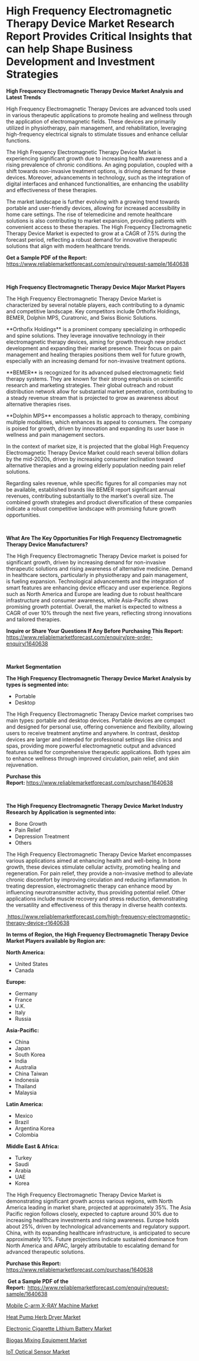 <p><h1>High Frequency Electromagnetic Therapy Device Market Research Report Provides Critical Insights that can help Shape Business Development and Investment Strategies</h1></p><p><strong>High Frequency Electromagnetic Therapy Device Market Analysis and Latest Trends</strong></p>
<p><p>High Frequency Electromagnetic Therapy Devices are advanced tools used in various therapeutic applications to promote healing and wellness through the application of electromagnetic fields. These devices are primarily utilized in physiotherapy, pain management, and rehabilitation, leveraging high-frequency electrical signals to stimulate tissues and enhance cellular functions.</p><p>The High Frequency Electromagnetic Therapy Device Market is experiencing significant growth due to increasing health awareness and a rising prevalence of chronic conditions. An aging population, coupled with a shift towards non-invasive treatment options, is driving demand for these devices. Moreover, advancements in technology, such as the integration of digital interfaces and enhanced functionalities, are enhancing the usability and effectiveness of these therapies.</p><p>The market landscape is further evolving with a growing trend towards portable and user-friendly devices, allowing for increased accessibility in home care settings. The rise of telemedicine and remote healthcare solutions is also contributing to market expansion, providing patients with convenient access to these therapies. The High Frequency Electromagnetic Therapy Device Market is expected to grow at a CAGR of 7.5% during the forecast period, reflecting a robust demand for innovative therapeutic solutions that align with modern healthcare trends.</p></p>
<p><strong>Get a Sample PDF of the Report:&nbsp;</strong> <a href="https://www.reliablemarketforecast.com/enquiry/request-sample/1640638?utm_campaign=1169&utm_medium=2&utm_source=Github&utm_content=ia&utm_term=07122024&utm_id=high-frequency-electromagnetic-therapy-device">https://www.reliablemarketforecast.com/enquiry/request-sample/1640638</a></p>
<p>&nbsp;</p>
<p><strong>High Frequency Electromagnetic Therapy Device Major Market Players</strong></p>
<p><p>The High Frequency Electromagnetic Therapy Device Market is characterized by several notable players, each contributing to a dynamic and competitive landscape. Key competitors include Orthofix Holdings, BEMER, Dolphin MPS, Curatronic, and Swiss Bionic Solutions. </p><p>**Orthofix Holdings** is a prominent company specializing in orthopedic and spine solutions. They leverage innovative technology in their electromagnetic therapy devices, aiming for growth through new product development and expanding their market presence. Their focus on pain management and healing therapies positions them well for future growth, especially with an increasing demand for non-invasive treatment options.</p><p>**BEMER** is recognized for its advanced pulsed electromagnetic field therapy systems. They are known for their strong emphasis on scientific research and marketing strategies. Their global outreach and robust distribution network allow for substantial market penetration, contributing to a steady revenue stream that is projected to grow as awareness about alternative therapies rises.</p><p>**Dolphin MPS** encompasses a holistic approach to therapy, combining multiple modalities, which enhances its appeal to consumers. The company is poised for growth, driven by innovation and expanding its user base in wellness and pain management sectors.</p><p>In the context of market size, it is projected that the global High Frequency Electromagnetic Therapy Device Market could reach several billion dollars by the mid-2020s, driven by increasing consumer inclination toward alternative therapies and a growing elderly population needing pain relief solutions.</p><p>Regarding sales revenue, while specific figures for all companies may not be available, established brands like BEMER report significant annual revenues, contributing substantially to the market's overall size. The combined growth strategies and product diversification of these companies indicate a robust competitive landscape with promising future growth opportunities.</p></p>
<p>&nbsp;</p>
<p><strong>What Are The Key Opportunities For High Frequency Electromagnetic Therapy Device Manufacturers?</strong></p>
<p><p>The High Frequency Electromagnetic Therapy Device market is poised for significant growth, driven by increasing demand for non-invasive therapeutic solutions and rising awareness of alternative medicine. Demand in healthcare sectors, particularly in physiotherapy and pain management, is fueling expansion. Technological advancements and the integration of smart features are enhancing device efficacy and user experience. Regions such as North America and Europe are leading due to robust healthcare infrastructure and consumer awareness, while Asia-Pacific shows promising growth potential. Overall, the market is expected to witness a CAGR of over 10% through the next five years, reflecting strong innovations and tailored therapies.</p></p>
<p><strong>Inquire or Share Your Questions If Any Before Purchasing This Report:</strong> <a href="https://www.reliablemarketforecast.com/enquiry/pre-order-enquiry/1640638?utm_campaign=1169&utm_medium=2&utm_source=Github&utm_content=ia&utm_term=07122024&utm_id=high-frequency-electromagnetic-therapy-device">https://www.reliablemarketforecast.com/enquiry/pre-order-enquiry/1640638</a></p>
<p>&nbsp;</p>
<p><strong>Market Segmentation</strong></p>
<p><strong>The High Frequency Electromagnetic Therapy Device Market Analysis by types is segmented into:</strong></p>
<p><ul><li>Portable</li><li>Desktop</li></ul></p>
<p><p>The High Frequency Electromagnetic Therapy Device market comprises two main types: portable and desktop devices. Portable devices are compact and designed for personal use, offering convenience and flexibility, allowing users to receive treatment anytime and anywhere. In contrast, desktop devices are larger and intended for professional settings like clinics and spas, providing more powerful electromagnetic output and advanced features suited for comprehensive therapeutic applications. Both types aim to enhance wellness through improved circulation, pain relief, and skin rejuvenation.</p></p>
<p><strong>Purchase this Report:&nbsp;</strong><a href="https://www.reliablemarketforecast.com/purchase/1640638?utm_campaign=1169&utm_medium=2&utm_source=Github&utm_content=ia&utm_term=07122024&utm_id=high-frequency-electromagnetic-therapy-device">https://www.reliablemarketforecast.com/purchase/1640638</a></p>
<p>&nbsp;</p>
<p><strong>The High Frequency Electromagnetic Therapy Device Market Industry Research by Application is segmented into:</strong></p>
<p><ul><li>Bone Growth</li><li>Pain Relief</li><li>Depression Treatment</li><li>Others</li></ul></p>
<p><p>The High Frequency Electromagnetic Therapy Device Market encompasses various applications aimed at enhancing health and well-being. In bone growth, these devices stimulate cellular activity, promoting healing and regeneration. For pain relief, they provide a non-invasive method to alleviate chronic discomfort by improving circulation and reducing inflammation. In treating depression, electromagnetic therapy can enhance mood by influencing neurotransmitter activity, thus providing potential relief. Other applications include muscle recovery and stress reduction, demonstrating the versatility and effectiveness of this therapy in diverse health contexts.</p></p>
<p><a href="https://www.reliablemarketforecast.com/high-frequency-electromagnetic-therapy-device-r1640638?utm_campaign=1169&utm_medium=2&utm_source=Github&utm_content=ia&utm_term=07122024&utm_id=high-frequency-electromagnetic-therapy-device">&nbsp;https://www.reliablemarketforecast.com/high-frequency-electromagnetic-therapy-device-r1640638</a></p>
<p><strong>In terms of Region, the High Frequency Electromagnetic Therapy Device Market Players available by Region are:</strong></p>
<p>
    <p> <strong> North America: </strong>
        <ul>
            <li>United States</li>
            <li>Canada</li>
        </ul>
        </p> 
    <p> <strong> Europe: </strong>
        <ul>
            <li>Germany</li>
            <li>France</li>
            <li>U.K.</li>
            <li>Italy</li>
            <li>Russia</li>
        </ul>
        </p> 
    <p> <strong> Asia-Pacific: </strong>
        <ul>
            <li>China</li>
            <li>Japan</li>
            <li>South Korea</li>
            <li>India</li>
            <li>Australia</li>
            <li>China Taiwan</li>
            <li>Indonesia</li>
            <li>Thailand</li>
            <li>Malaysia</li>
        </ul>
        </p> 
    <p> <strong> Latin America: </strong>
        <ul>
            <li>Mexico</li>
            <li>Brazil</li>
            <li>Argentina Korea</li>
            <li>Colombia</li>
        </ul>
        </p> 
    <p> <strong> Middle East & Africa: </strong>
        <ul>
            <li>Turkey</li>
            <li>Saudi</li>
            <li>Arabia</li>
            <li>UAE</li>
            <li>Korea</li>
        </ul>
    </p>
    </p>
<p><p>The High Frequency Electromagnetic Therapy Device Market is demonstrating significant growth across various regions, with North America leading in market share, projected at approximately 35%. The Asia Pacific region follows closely, expected to capture around 30% due to increasing healthcare investments and rising awareness. Europe holds about 25%, driven by technological advancements and regulatory support. China, with its expanding healthcare infrastructure, is anticipated to secure approximately 10%. Future projections indicate sustained dominance from North America and APAC, largely attributable to escalating demand for advanced therapeutic solutions.</p></p>
<p><strong>Purchase this Report: </strong><a href="https://www.reliablemarketforecast.com/purchase/1640638?utm_campaign=1169&utm_medium=2&utm_source=Github&utm_content=ia&utm_term=07122024&utm_id=high-frequency-electromagnetic-therapy-device">https://www.reliablemarketforecast.com/purchase/1640638</a></p>
<p>&nbsp;<strong>Get a Sample PDF of the Report:&nbsp;&nbsp;</strong><a href="https://www.reliablemarketforecast.com/enquiry/request-sample/1640638?utm_campaign=1169&utm_medium=2&utm_source=Github&utm_content=ia&utm_term=07122024&utm_id=high-frequency-electromagnetic-therapy-device">https://www.reliablemarketforecast.com/enquiry/request-sample/1640638</a></p>
<p><strong></strong></p>
<p><p><a href="https://www.linkedin.com/pulse/forecasting-growth-mobile-c-arm-x-ray-machine-market-ristf?utm_campaign=1169&utm_medium=2&utm_source=Github&utm_content=ia&utm_term=07122024&utm_id=high-frequency-electromagnetic-therapy-device">Mobile C-arm X-RAY Machine Market</a></p><p><a href="https://issuu.com/reportprime-2/docs/heat-pump-herb-dryer-market-size-2030.pptx?utm_campaign=1169&utm_medium=2&utm_source=Github&utm_content=ia&utm_term=07122024&utm_id=high-frequency-electromagnetic-therapy-device">Heat Pump Herb Dryer Market</a></p><p><a href="https://www.linkedin.com/pulse/emerging-electronic-cigarette-lithium-battery-market-opportunities-iuovf?utm_campaign=1169&utm_medium=2&utm_source=Github&utm_content=ia&utm_term=07122024&utm_id=high-frequency-electromagnetic-therapy-device">Electronic Cigarette Lithium Battery Market</a></p><p><a href="https://issuu.com/reportprime-2/docs/biogas-mixing-equipment-market-size-2030.pptx?utm_campaign=1169&utm_medium=2&utm_source=Github&utm_content=ia&utm_term=07122024&utm_id=high-frequency-electromagnetic-therapy-device">Biogas Mixing Equipment Market</a></p><p><a href="https://github.com/pizolina/Market-Research-Report-List-6/blob/main/iot-optical-sensor-market.md?utm_campaign=1169&utm_medium=2&utm_source=Github&utm_content=ia&utm_term=07122024&utm_id=high-frequency-electromagnetic-therapy-device">IoT Optical Sensor Market</a></p></p>
